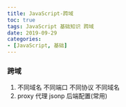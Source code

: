 ```yaml
---
title: JavaScript-跨域
toc: true
tags: JavaScript 基础知识 跨域
date: 2019-09-29
categories:
- [JavaScript, 基础]
---
```


### 跨域
1. 不同域名 不同端口 不同协议  不同域名
2. proxy 代理  jsonp  后端配置(常用)